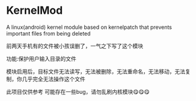 # KernelMod
A linux(android) kernel module based on kernelpatch that prevents important files from being deleted

前两天手机有的文件被小孩误删了，一气之下写了这个模块

功能:保护用户输入目录的文件

模块启用后，目标文件无法读写，无法被删除，无法重命名，无法移动，无法复制，你几乎完全无法操作这个文件

此项目仅供参考 可能存在一些bug，请勿乱刷内核模块😋😋😋
